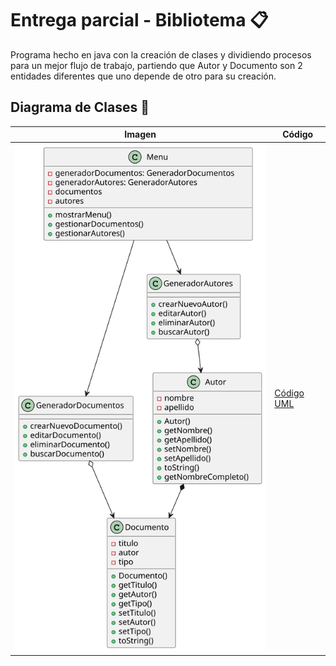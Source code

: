 # Entrega parcial - Bibliotema 📋

Programa hecho en java con la creación de clases y dividiendo procesos para un mejor flujo de trabajo, partiendo que Autor y Documento son 2 entidades diferentes que uno depende de otro para su creación.

## Diagrama de Clases 📑

| Imagen | Código |
|--------|--------|
|![Imagen](/mayenSergio/img/DiagramaDeClases.svg)|[Código UML](/mayenSergio/docs/DiagramaDeClase.puml)|